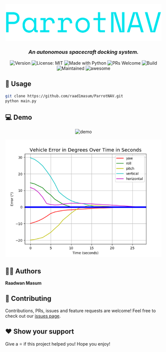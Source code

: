 <img alt="logo" src="./static/logo.png">
<h3 align="center"><i>An autonomous spacecraft docking system.</i></h3>
<p align="center">
  <img alt="Version" src="https://img.shields.io/badge/version-1.0-blue.svg?cacheSeconds=2592000" />
  <img alt="License: MIT" src="https://img.shields.io/badge/License-MIT-yellow.svg" />
  <img alt="Made with Python" src="https://img.shields.io/badge/Made%20with-Python-1f425f.svg" />
  <img alt="PRs Welcome" src="https://img.shields.io/badge/PRs-welcome-brightgreen.svg">
  <img alt="Build" src="https://travis-ci.com/RGBHack/Spark.svg?token=yK4yfmRA1QdUzxuse6q8&branch=master">
  <img alt="Maintained" src="https://img.shields.io/badge/Maintained-Yes-orange">
  <img alt="awesome" src="https://img.shields.io/badge/awesome-yes-blue">
</p>

## 🚀 Usage

```sh
git clone https://github.com/raad1masum/ParrotNAV.git
python main.py
```

## 💻 Demo
<p align="center">
<img alt="demo" src="https://media.giphy.com/media/WsYQ2kWp6cSq7NoiMp/giphy.gif"/>
  <br>
  <br>
<img alt="plot" src="./static/plot.png"/>
</p>

## 👨‍💻 Authors

**Raadwan Masum**


## 🤝 Contributing

Contributions, PRs, issues and feature requests are welcome! Feel free to check out our [issues page](https://github.com/RGBHack/Spark/issues). 

## ❤️ Show your support

Give a ⭐️ if this project helped you!
Hope you enjoy!
